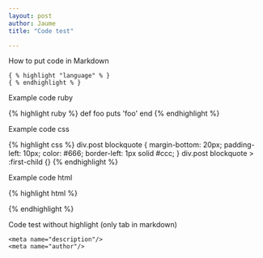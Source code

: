 ```yaml
---
layout: post
author: Jaume
title: "Code test"

---
```


How to put code in Markdown

	{ % highlight "language" % }
	{ % endhighlight % }

Example code ruby

{% highlight ruby %}
def foo
  puts 'foo'
end
{% endhighlight %}

Example code css

{% highlight css %}
div.post blockquote {
	margin-bottom: 20px;
	padding-left: 10px;
	color: #666;
	border-left: 1px solid #ccc;
}
div.post blockquote > :first-child {}
{% endhighlight %}  

Example code html

{% highlight html %}
<meta name="description"/>
<meta name="author"/>
<link rel="author" href="humans.txt"/><link rel="author" href="humans.txt"/>
<link rel="alternate" type="rss+xml" title="site.name" href="index.xml">
{% endhighlight %}


Code test without highlight (only tab in markdown)

	<meta name="description"/>
	<meta name="author"/>


